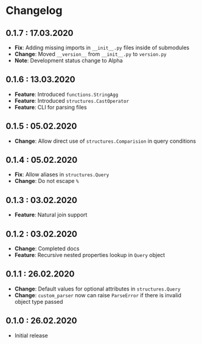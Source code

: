 # Changelog

## 0.1.7 : 17.03.2020

- **Fix**: Adding missing imports in `__init__.py` files inside of submodules
- **Change**: Moved `__version__` from `__init__.py` to `version.py`
- **Note**: Development status change to Alpha

## 0.1.6 : 13.03.2020

- **Feature**: Introduced `functions.StringAgg`
- **Feature**: Introduced `structures.CastOperator`
- **Feature**: CLI for parsing files

## 0.1.5 : 05.02.2020

- **Change**: Allow direct use of `structures.Comparision` in query conditions

## 0.1.4 : 05.02.2020

- **Fix**: Allow aliases in `structures.Query`
- **Change**: Do not escape `%`

## 0.1.3 : 03.02.2020

- **Feature**: Natural join support

## 0.1.2 : 03.02.2020

- **Change**: Completed docs
- **Feature**: Recursive nested properties lookup in `Query` object

## 0.1.1 : 26.02.2020

- **Change**: Default values for optional attributes in `structures.Query`
- **Change**: `custom_parser` now can raise `ParseError` if there is invalid object type passed

## 0.1.0 : 26.02.2020

- Initial release
